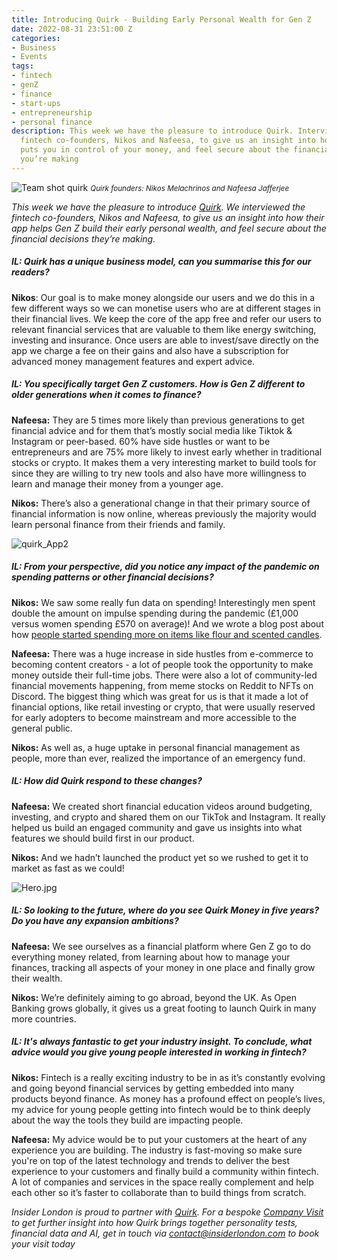 ```yaml
---
title: Introducing Quirk - Building Early Personal Wealth for Gen Z
date: 2022-08-31 23:51:00 Z
categories:
- Business
- Events
tags:
- fintech
- genZ
- finance
- start-ups
- entrepreneurship
- personal finance
description: This week we have the pleasure to introduce Quirk. Interview with the
  fintech co-founders, Nikos and Nafeesa, to give us an insight into how their app
  puts you in control of your money, and feel secure about the financial decisions
  you’re making
---
```


![Team shot quirk](/uploads/Team%20shot%204.jpg)
<small><em>Quirk founders: Nikos Melachrinos and Nafeesa Jafferjee</em></small>

*This week we have the pleasure to introduce [Quirk](https://quirk.money). We interviewed the fintech co-founders, Nikos and Nafeesa, to give us an insight into how their app helps Gen Z build their early personal wealth, and feel secure about the financial decisions they’re making.*

##### IL: Quirk has a unique business model, can you summarise this for our readers?
 
**Nikos**: Our goal is to make money alongside our users and we do this in a few different ways so we can monetise users who are at different stages in their financial lives. We keep the core of the app free and refer our users to relevant financial services that are valuable to them like energy switching, investing and insurance. Once users are able to invest/save directly on the app we charge a fee on their gains and also have a subscription for advanced money management features and expert advice. 

 
##### IL: You specifically target Gen Z customers. How is Gen Z different to older generations when it comes to finance?
 
**Nafeesa:** They are 5 times more likely than previous generations to get financial advice and for them that’s mostly social media like Tiktok & Instagram or peer-based. 60% have side hustles or want to be entrepreneurs and are 75% more likely to invest early whether in traditional stocks or crypto. It makes them a very interesting market to build tools for since they are willing to try new tools and also have more willingness to learn and manage their money from a younger age. 
 
**Nikos:** There’s also a generational change in that their primary source of financial information is now online, whereas previously the majority would learn personal finance from their friends and family. 
 
![quirk_App2](/uploads/quirk_App2.png)
 
##### IL: From your perspective, did you notice any impact of the pandemic on spending patterns or other financial decisions? 
 
**Nikos:** We saw some really fun data on spending! Interestingly men spent double the amount on impulse spending during the pandemic (£1,000 versus women spending £570 on average)! And we wrote a blog post about how [people started spending more on items like flour and scented candles](https://www.quirk.money/post/weirdest-purchases-people-have-been-making-due-to-covid). 
 
**Nafeesa:** There was a huge increase in side hustles from e-commerce to becoming content creators  - a lot of people took the opportunity to make money outside their full-time jobs. There were also a lot of community-led financial movements happening, from meme stocks on Reddit to NFTs on Discord. The biggest thing which was great for us is that it made a lot of financial options, like retail investing or crypto, that were usually reserved for early adopters to become mainstream and more accessible to the general public.
 
**Nikos:** As well as, a huge uptake in personal financial management as people, more than ever, realized the importance of an emergency fund. 
 
 
##### IL: How did Quirk respond to these changes?
 
**Nafeesa:** We created short financial education videos around budgeting, investing, and crypto and shared them on our TikTok and Instagram. It really helped us build an engaged community and gave us insights into what features we should build first in our product. 
 
**Nikos:** And we hadn’t launched the product yet so we rushed to get it to market as fast as we could!

![Hero.jpg](/uploads/Hero.jpg) 
 
##### IL: So looking to the future, where do you see Quirk Money in five years? Do you have any expansion ambitions?
 
**Nafeesa:** We see ourselves as a financial platform where Gen Z go to do everything money related, from learning about how to manage your finances, tracking all aspects of your money in one place and finally grow their wealth. 
 
**Nikos:** We’re definitely aiming to go abroad, beyond the UK. As Open Banking grows globally, it gives us a great footing to launch Quirk in many more countries. 
 
 
##### IL: It's always fantastic to get your industry insight. To conclude, what advice would you give young people interested in working in fintech?
 
**Nikos:** Fintech is a really exciting industry to be in as it’s constantly evolving and going beyond financial services by getting embedded into many products beyond finance. As money has a profound effect on people’s lives, my advice for young people getting into fintech would be to think deeply about the way the tools they build are impacting people. 

**Nafeesa:** My advice would be to put your customers at the heart of any experience you are building. The industry is fast-moving so make sure you're on top of the latest technology and trends to deliver the best experience to your customers and finally build a community within fintech. A lot of companies and services in the space really complement and help each other so it’s faster to collaborate than to build things from scratch.

*Insider London is proud to partner with [Quirk](https://quirk.money). For a bespoke [Company Visit](https://www.insiderlondon.com/london/company-visits/) to get further insight into how Quirk brings together personality tests, financial data and AI, get in touch via <a href="mailto:contact@insiderlondon.com">contact@insiderlondon.com</a> to book your visit today*
